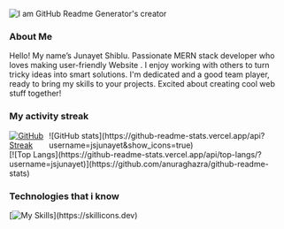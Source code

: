 ![I am GitHub Readme Generator's creator](https://i.ibb.co/vB3vqWK/Untitled-design-2.png)

### About Me
Hello! My name’s Junayet Shiblu. Passionate  MERN stack developer who loves making user-friendly Website . I enjoy working with others to turn tricky ideas into smart solutions. I'm dedicated and a good team player, ready to bring my skills to your projects.  Excited about creating cool web stuff together!
### My activity streak
<div style="display: flex; justify-content: space-between; align-items: center;">
  <a href="https://git.io/streak-stats">
    <img src="https://github-readme-streak-stats.herokuapp.com?user=jsjunayet&theme=monokai" alt="GitHub Streak" />
  </a> 
![GitHub stats](https://github-readme-stats.vercel.app/api?username=jsjunayet&show_icons=true) 

</div>
[![Top Langs](https://github-readme-stats.vercel.app/api/top-langs/?username=jsjunayet)](https://github.com/anuraghazra/github-readme-stats)

### Technologies that i know
[![My Skills](https://skillicons.dev/icons?i=html,css,tailwind,js,mongodb,expressjs,react,nodejs,)](https://skillicons.dev)




